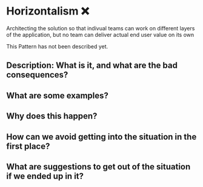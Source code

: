 # Horizontalism ❌

Architecting the solution so that indivual teams can work on different layers of the application, but no team can deliver actual end user value on its own

This Pattern has not been described yet.

## Description: What is it, and what are the bad consequences?

## What are some examples?

## Why does this happen?

## How can we avoid getting into the situation in the first place?

## What are suggestions to get out of the situation if we ended up in it?
